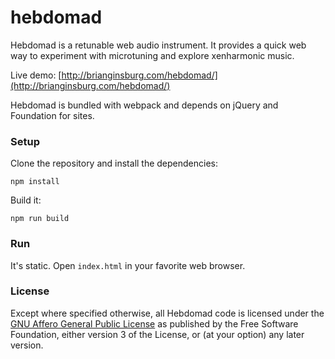 # hebdomad
Hebdomad is a retunable web audio instrument. It provides a quick web way to experiment with microtuning and explore xenharmonic music.

Live demo: [http://brianginsburg.com/hebdomad/](http://brianginsburg.com/hebdomad/) 

Hebdomad is bundled with webpack and depends on jQuery and Foundation for sites.

### Setup
Clone the repository and install the dependencies:
```
npm install
```

Build it:
```
npm run build
```

### Run
It's static. Open `index.html` in your favorite web browser.

### License
Except where specified otherwise, all Hebdomad code is licensed under the [GNU Affero General Public License](https://github.com/thuselem/hebdomad/blob/master/LICENSE) as published by the Free Software Foundation, either version 3 of the License, or (at your option) any later version.
